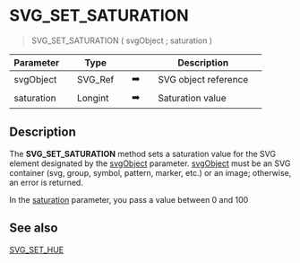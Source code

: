 <!-- <span style="font-family:sans-serif;color:gray;"><span style="font-family:sans-serif;color:gray;font-weight:bold;font-style:italic">SVG_SET_SATURATION</span> ( svObject ; saturation )
 -&gt; svObject (Text)
 -&gt; saturation (Long Integer)</span>-->
# SVG_SET_SATURATION

> SVG_SET_SATURATION ( svgObject ; saturation )

| Parameter |     | Type |     |     |     | Description |     |
| --- | --- | --- | --- | --- | --- | --- | --- |
| svgObject |     | SVG_Ref |     | ➡️ |     | SVG object reference |     |
| saturation |     | Longint |     | ➡️ |     | Saturation value |     |

## Description

The **SVG_SET_SATURATION** method sets a saturation value for the SVG element designated by the [svgObject](## "SVG object reference") parameter. [svgObject](## "SVG object reference") must be an SVG container (svg, group, symbol, pattern, marker, etc.) or an image; otherwise, an error is returned.

In the [saturation](## "Saturation value") parameter, you pass a value between 0 and 100

## See also

[SVG_SET_HUE](SVG_SET_HUE.md)
